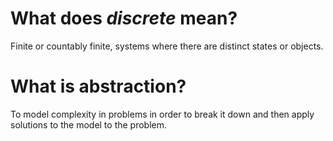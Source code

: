 
# What does *discrete* mean?

Finite or countably finite, systems where there are distinct states or objects. 


# What is abstraction?

To model complexity in problems in order to break it down and then apply solutions to the model to the problem.


